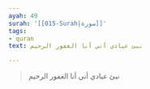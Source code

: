 ```yaml
---
ayah: 49
surah: '[[015-Surah|سورة]]'
tags:
- quran
text: نبئ عبادي أني أنا الغفور الرحيم

---
```

> نبئ عبادي أني أنا الغفور الرحيم
